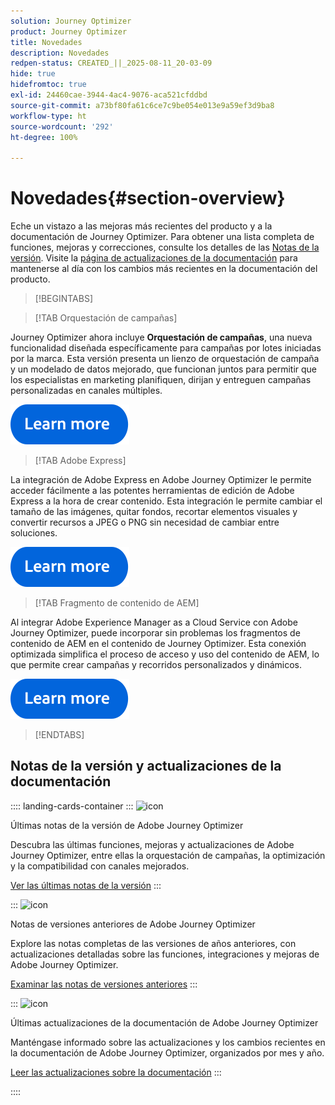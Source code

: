 ```yaml
---
solution: Journey Optimizer
product: Journey Optimizer
title: Novedades
description: Novedades
redpen-status: CREATED_||_2025-08-11_20-03-09
hide: true
hidefromtoc: true
exl-id: 24460cae-3944-4ac4-9076-aca521cfddbd
source-git-commit: a73bf80fa61c6ce7c9be054e013e9a59ef3d9ba8
workflow-type: ht
source-wordcount: '292'
ht-degree: 100%

---
```


# Novedades{#section-overview}

Eche un vistazo a las mejoras más recientes del producto y a la documentación de Journey Optimizer. Para obtener una lista completa de funciones, mejoras y correcciones, consulte los detalles de las [Notas de la versión](../using/rn/release-notes.md). Visite la [página de actualizaciones de la documentación](../using/rn/documentation-updates.md) para mantenerse al día con los cambios más recientes en la documentación del producto.

>[!BEGINTABS]

>[!TAB Orquestación de campañas]

Journey Optimizer ahora incluye **Orquestación de campañas**, una nueva funcionalidad diseñada específicamente para campañas por lotes iniciadas por la marca. Esta versión presenta un lienzo de orquestación de campaña y un modelado de datos mejorado, que funcionan juntos para permitir que los especialistas en marketing planifiquen, dirijan y entreguen campañas personalizadas en canales múltiples.

[![Más información](../using/assets/do-not-localize/learn-more-button.svg)](../using/orchestrated/gs-orchestrated-campaigns.md)

>[!TAB Adobe Express]

La integración de Adobe Express en Adobe Journey Optimizer le permite acceder fácilmente a las potentes herramientas de edición de Adobe Express a la hora de crear contenido. Esta integración le permite cambiar el tamaño de las imágenes, quitar fondos, recortar elementos visuales y convertir recursos a JPEG o PNG sin necesidad de cambiar entre soluciones.

[![Más información](../using/assets/do-not-localize/learn-more-button.svg)](../using/integrations/express.md)

<!--
>[!TAB AI Assistant]

Immerse yourself in a hands-on experience with our [AI Assistant](../help/using/content-management/gs-generative.md) live feature preview, designed to let you explore its features firsthand and fully understand its capabilities.

[![learn more](../using/assets/do-not-localize/try-it-button.svg)](https://experienceleague.adobe.com/es/apps/journey-optimizer/ai-assistant-content-accelerator){target="_blank"}-->

>[!TAB Fragmento de contenido de AEM]

Al integrar Adobe Experience Manager as a Cloud Service con Adobe Journey Optimizer, puede incorporar sin problemas los fragmentos de contenido de AEM en el contenido de Journey Optimizer. Esta conexión optimizada simplifica el proceso de acceso y uso del contenido de AEM, lo que permite crear campañas y recorridos personalizados y dinámicos.

[![Más información](../using/assets/do-not-localize/learn-more-button.svg)](../using/integrations/aem-fragments.md)


>[!ENDTABS]

## Notas de la versión y actualizaciones de la documentación

:::: landing-cards-container
:::
![icon](https://cdn.experienceleague.adobe.com/icons/list-check.svg?lang=es)

Últimas notas de la versión de Adobe Journey Optimizer 

Descubra las últimas funciones, mejoras y actualizaciones de Adobe Journey Optimizer, entre ellas la orquestación de campañas, la optimización y la compatibilidad con canales mejorados.

[Ver las últimas notas de la versión](../using/rn/release-notes.md)
:::

:::
![icon](https://cdn.experienceleague.adobe.com/icons/book.svg?lang=es)

Notas de versiones anteriores de Adobe Journey Optimizer

Explore las notas completas de las versiones de años anteriores, con actualizaciones detalladas sobre las funciones, integraciones y mejoras de Adobe Journey Optimizer.

[Examinar las notas de versiones anteriores](previous-rn-new-landing-page.md)
:::

:::
![icon](https://cdn.experienceleague.adobe.com/icons/book.svg?lang=es)

Últimas actualizaciones de la documentación de Adobe Journey Optimizer

Manténgase informado sobre las actualizaciones y los cambios recientes en la documentación de Adobe Journey Optimizer, organizados por mes y año.

[Leer las actualizaciones sobre la documentación](../using/rn/documentation-updates.md)
:::

::::
